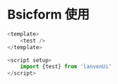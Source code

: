 # Bsicform 使用

<test />

<script setup>
    import {test} from 'lanvenUi'
</script>

```ts
<template>
    <test />
</template>

<script setup>
    import {test} from 'lanvenUi'
</script>
```
